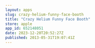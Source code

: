 ```yaml
---
layout: apps
slug: crazy-helium-funny-face-booth
title: "Crazy Helium Funny Face Booth"
store: apple
app_id: 652148051
date: 2023-12-20T20:52:27Z
published: 2013-05-31T19:07:41Z
---
```

